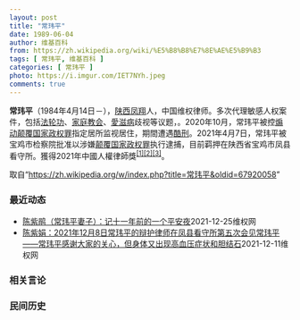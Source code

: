 ```yaml
---
layout: post
title: "常玮平"
date: 1989-06-04
author: 维基百科
from: https://zh.wikipedia.org/wiki/%E5%B8%B8%E7%8E%AE%E5%B9%B3
tags: [ 常玮平, 维基百科 ]
categories: [ 常玮平 ]
photo: https://i.imgur.com/IET7NYh.jpeg
comments: true
---
```

<div class="mw-parser-output">
<p><b>常玮平</b>（1984年4月14日<span class="useeditintro" title="Template:BLP editintro">－</span>），<a href="/wiki/%E9%99%95%E8%A5%BF" class="mw-redirect" title="陕西">陕西</a><a href="/wiki/%E5%87%A4%E7%BF%94" class="mw-redirect" title="凤翔">凤翔</a>人，中国维权律师。多次代理敏感人权案件，包括<a href="/wiki/%E6%B3%95%E8%BD%AE%E5%8A%9F" title="法轮功">法轮功</a>、<a href="/wiki/%E5%AE%B6%E5%BA%AD%E6%95%99%E4%BC%9A" class="mw-redirect" title="家庭教会">家庭教会</a>、<a href="/wiki/%E6%84%9B%E6%BB%8B%E7%97%85" class="mw-redirect" title="愛滋病">愛滋病</a>歧视等议题，。2020年10月，常玮平被控<a href="/wiki/%E7%85%BD%E5%8A%A8%E9%A2%A0%E8%A6%86%E5%9B%BD%E5%AE%B6%E6%94%BF%E6%9D%83%E7%BD%AA" title="煽动颠覆国家政权罪">煽动颠覆国家政权罪</a>指定居所监视居住，期間遭遇<a href="/wiki/%E9%85%B7%E5%88%91" title="酷刑">酷刑</a>。2021年4月7日，常玮平被宝鸡市检察院批准以涉嫌<a href="/wiki/%E9%A2%A0%E8%A6%86%E5%9B%BD%E5%AE%B6%E6%94%BF%E6%9D%83%E7%BD%AA" title="颠覆国家政权罪">颠覆国家政权罪</a>执行逮捕，目前羁押在陕西省宝鸡市凤县看守所。獲得2021年中國人權律師獎<sup id="cite_ref-1" class="reference"><a href="#cite_note-1">[1]</a></sup><sup id="cite_ref-2" class="reference"><a href="#cite_note-2">[2]</a></sup><sup id="cite_ref-3" class="reference"><a href="#cite_note-3">[3]</a></sup>。
</p>
</div><noscript><img src="//zh.wikipedia.org/wiki/Special:CentralAutoLogin/start?type=1x1" alt="" title="" width="1" height="1" style="border: none; position: absolute;"></noscript>
<div class="printfooter">取自“<a dir="ltr" href="https://zh.wikipedia.org/w/index.php?title=常玮平&amp;oldid=67920058">https://zh.wikipedia.org/w/index.php?title=常玮平&amp;oldid=67920058</a>”</div><div id="recent-news"><h3>最近动态</h3><ul><li><a href="https://nodebe4.github.io/waimei/2021-12-25/%E9%99%88%E7%B4%AB%E9%B9%83-%E5%B8%B8%E7%8E%AE%E5%B9%B3%E5%A6%BB%E5%AD%90-%E8%AE%B0%E5%8D%81%E4%B8%80%E5%B9%B4%E5%89%8D%E7%9A%84%E4%B8%80%E4%B8%AA%E5%B9%B3%E5%AE%89%E5%A4%9C" title="陈紫鹃（常玮平妻子）：记十一年前的一个平安夜—— 今天是2021年12月24日，常玮平失去自由 712天，被抓已经 428天，案子还没到法院，不审不放。法治在哪里？平时我努力想象他某一时刻在想什...">陈紫鹃（常玮平妻子）：记十一年前的一个平安夜</a><time>2021-12-25</time><a class="tag">维权网</a></li>
<li><a href="https://nodebe4.github.io/waimei/2021-12-11/%E9%99%88%E7%B4%AB%E5%A8%9F-2021%E5%B9%B412%E6%9C%888%E6%97%A5%E5%B8%B8%E7%8E%AE%E5%B9%B3%E7%9A%84%E8%BE%A9%E6%8A%A4%E5%BE%8B%E5%B8%88%E5%9C%A8%E5%87%A4%E5%8E%BF%E7%9C%8B%E5%AE%88%E6%89%80%E7%AC%AC%E4%BA%94%E6%AC%A1%E4%BC%9A%E8%A7%81%E5%B8%B8%E7%8E%AE%E5%B9%B3-%E5%B8%B8%E7%8E%AE%E5%B9%B3%E6%84%9F%E8%B0%A2%E5%A4%A7%E5%AE%B6" title="陈紫娟：2021年12月8日常玮平的辩护律师在凤县看守所第五次会见常玮平 ——常玮平感谢大家的关心，但身体又出现高血压症状和胆结石—— 2021年12月8日下午，辩护律师在凤县看守所见到了常玮平...">陈紫娟：2021年12月8日常玮平的辩护律师在凤县看守所第五次会见常玮平  ——常玮平感谢大家的关心，但身体又出现高血压症状和胆结石</a><time>2021-12-11</time><a class="tag">维权网</a></li>
</ul></div><div id="open-opinion"><h3>相关言论</h3><ul></ul></div><div id="mjls-record"><h3>民间历史</h3><ul></ul></div>